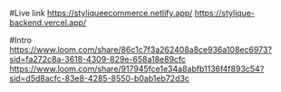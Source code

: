 #Live link
https://styliqueecommerce.netlify.app/
https://stylique-backend.vercel.app/

#Intro
https://www.loom.com/share/86c1c7f3a262408a8ce936a108ec6973?sid=fa272c8a-3618-4309-829e-658a18e89cfc
https://www.loom.com/share/917945fce1e34a8abfb1136f4f893c54?sid=d5d8acfc-83e8-4285-8550-b0ab1eb72d3c

